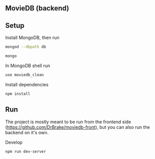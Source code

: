## MovieDB (backend)

## Setup
Install MongoDB, then run
``` bash
mongod --dbpath db
```
``` bash
mongo
```
In MongoDB shell run
``` bash
use moviedb_clean
```

Install dependencies
``` bash
npm install
```

## Run
The project is mostly meant to be run from the frontend side (https://github.com/DrBrake/moviedb-front), but you can also run the backend on it's own.

Develop
``` bash
npm run dev-server
```